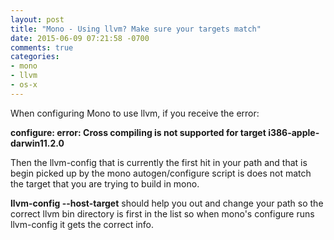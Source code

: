 ```yaml
---
layout: post
title: "Mono - Using llvm? Make sure your targets match"
date: 2015-06-09 07:21:58 -0700
comments: true
categories: 
- mono
- llvm
- os-x
---
```


When configuring Mono to use llvm, if you receive the error:

**configure: error: Cross compiling is not supported for target i386-apple-darwin11.2.0**

Then the llvm-config that is currently the first hit in your path and that is begin picked up by the mono autogen/configure script is does not match the target that you are trying to build in mono.

**llvm-config --host-target** should help you out and change your path so the correct llvm bin directory is first in the list so when mono's configure runs llvm-config it gets the correct info.

